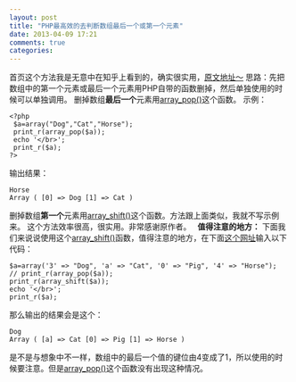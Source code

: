 ```yaml
---
layout: post
title: "PHP最高效的去判断数组最后一个或第一个元素"
date: 2013-04-09 17:21
comments: true
categories: 
---
```


首页这个方法我是无意中在知乎上看到的，确实很实用，[原文地址～](http://www.zhihu.com/question/20158667/answer/15243506) 思路：先把数组中的第一个元素或最后一个元素用PHP自带的函数删掉，然后单独使用的时候可以单独调用。 删掉数组**最后一个**元素用[array_pop()](http://www.w3school.com.cn/php/func_array_pop.asp)这个函数。 示例： 
    
    
    <?php
     $a=array("Dog","Cat","Horse");
     print_r(array_pop($a));
     echo '</br>';
     print_r($a);
    ?>

输出结果： 
    
    
    Horse
    Array ( [0] => Dog [1] => Cat )

删掉数组**第一个**元素用[array_shift()](http://www.w3school.com.cn/php/func_array_shift.asp)这个函数。方法跟上面类似，我就不写示例来。 这个方法效率很高，很实用。非常感谢原作者。   **值得注意的地方：** 下面我们来说说使用这个[array_shift()](http://www.w3school.com.cn/php/func_array_shift.asp)函数，值得注意的地方，在下面[这个网址](http://writecodeonline.com/php/)输入以下代码： 
    
    
    $a=array('3' => "Dog", 'a' => "Cat", '0' => "Pig", '4' => "Horse");
    // print_r(array_pop($a));
    print_r(array_shift($a));
    echo '</br>';
    print_r($a);

那么输出的结果会是这个： 
    
    
    Dog
    Array ( [a] => Cat [0] => Pig [1] => Horse )

是不是与想象中不一样，数组中的最后一个值的键位由4变成了1，所以使用的时候要注意。但是[array_pop()](http://www.w3school.com.cn/php/func_array_pop.asp)这个函数没有出现这种情况。